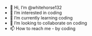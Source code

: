 - 👋 Hi, I’m @whitehorse132
- 👀 I’m interested in coding
- 🌱 I’m currently learning coding
- 💞️ I’m looking to collaborate on coding
- 📫 How to reach me - by coding

<!---
whitehorse132/whitehorse132 is a ✨ special ✨ repository because its `README.md` (this file) appears on your GitHub profile.
You can click the Preview link to take a look at your changes.
--->
